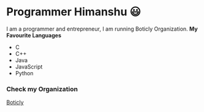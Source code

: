 # Programmer Himanshu 😃

I am a programmer and entrepreneur, I am running Boticly Organization.
<b>My Favourite Languages</b>
<ul>
  <li>C</li>
  <li>C++</li>
  <li>Java</li>
  <li>JavaScript</li>
  <li>Python</li>
</ul>


### Check my Organization
[Boticly](https://www.boticly.org)
